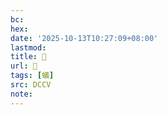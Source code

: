 ```yaml
---
bc:
hex:
date: '2025-10-13T10:27:09+08:00'
lastmod:
title: 􃓛
url: 􃓛
tags: [蟻]
src: DCCV
note:
---
```

